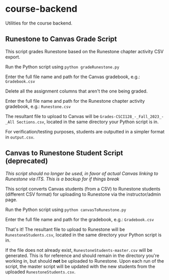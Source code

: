 # course-backend
Utilities for the course backend.

## Runestone to Canvas Grade Script
This script grades Runestone based on the Runestone chapter activity CSV export.

Run the Python script using `python gradeRunestone.py`

Enter the full file name and path for the Canvas gradebook, e.g.: `Gradebook.csv`

Delete all the assignment columns that aren't the one being graded.

Enter the full file name and path for the Runestone chapter activity gradebook, e.g.: `Runestone.csv`

The resultant file to upload to Canvas will be `Grades-CSCI128_-_Fall_2023_-_All Sections.csv`, located in the same directory your Python script is in.

For verification/testing purposes, students are outputted in a simpler format in `output.csv`.

## Canvas to Runestone Student Script (deprecated)
*This script should no longer be used, in favor of actual Canvas linking to Runestone via ITS. This is a backup for if things break*

This script converts Canvas students (from a CSV) to Runestone students (different CSV format) for uploading to Runestone via the instructor/admin page.

Run the Python script using `python canvasToRunestone.py`

Enter the full file name and path for the gradebook, e.g.: `Gradebook.csv`

That's it! The resultant file to upload to Runestone will be `RunestoneStudents.csv`, located in the same directory your Python script is in.

If the file does not already exist, `RunestoneStudents-master.csv` will be generated. This is for reference and should remain in the directory you're working in, but should **not** be uploaded to Runestone. Upon each run of the script, the master script will be updated with the new students from the uploaded `RunestoneStudents.csv`.
